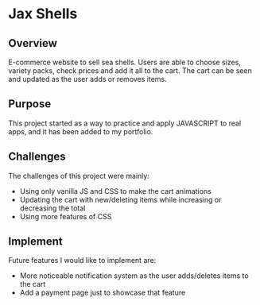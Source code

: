 # Jax Shells

## Overview

E-commerce website to sell sea shells. Users are able to choose sizes, variety packs, check prices and add it all to the cart. The cart can be seen and updated as the user adds or removes items.

## Purpose

This project started as a way to practice and apply JAVASCRIPT to real apps, and it has been added to my portfolio. 

## Challenges

The challenges of this project were mainly:

* Using only vanilla JS and CSS to make the cart animations
* Updating the cart with new/deleting items while increasing or decreasing the total
* Using more features  of CSS

## Implement

Future features I would like to implement are:

* More noticeable notification system as the user adds/deletes items to the cart
* Add a payment page just to showcase that feature
